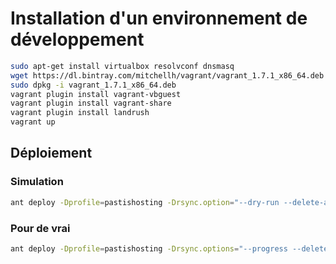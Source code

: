 # Installation d'un environnement de développement

```bash
sudo apt-get install virtualbox resolvconf dnsmasq
wget https://dl.bintray.com/mitchellh/vagrant/vagrant_1.7.1_x86_64.deb
sudo dpkg -i vagrant_1.7.1_x86_64.deb
vagrant plugin install vagrant-vbguest
vagrant plugin install vagrant-share
vagrant plugin install landrush
vagrant up
```

## Déploiement

### Simulation

```bash
ant deploy -Dprofile=pastishosting -Drsync.option="--dry-run --delete-after"
```

### Pour de vrai

```bash
ant deploy -Dprofile=pastishosting -Drsync.options="--progress --delete-after"
```
